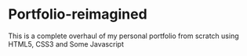 # Portfolio-reimagined
This is a complete overhaul of my personal portfolio from scratch using HTML5, CSS3  and Some Javascript
